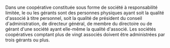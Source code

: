 Dans une coopérative constituée sous forme de société à responsabilité limitée, le ou les gérants sont des personnes physiques ayant soit la qualité d'associé à titre personnel, soit la qualité de président du conseil d'administration, de directeur général, de membre du directoire ou de gérant d'une société ayant elle-même la qualité d'associé. Les sociétés coopératives comptant plus de vingt associés doivent être administrées par trois gérants ou plus. 

